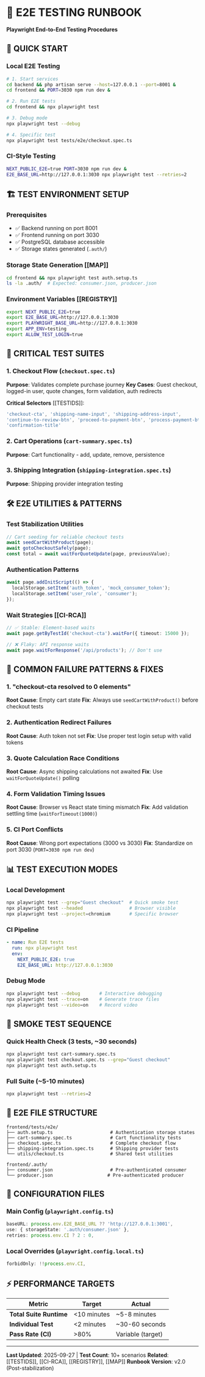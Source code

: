 # 🧪 E2E TESTING RUNBOOK

**Playwright End-to-End Testing Procedures**

## 🎯 QUICK START

### **Local E2E Testing**
```bash
# 1. Start services
cd backend && php artisan serve --host=127.0.0.1 --port=8001 &
cd frontend && PORT=3030 npm run dev &

# 2. Run E2E tests
cd frontend && npx playwright test

# 3. Debug mode
npx playwright test --debug

# 4. Specific test
npx playwright test tests/e2e/checkout.spec.ts
```

### **CI-Style Testing**
```bash
NEXT_PUBLIC_E2E=true PORT=3030 npm run dev &
E2E_BASE_URL=http://127.0.0.1:3030 npx playwright test --retries=2
```

## 🏗️ TEST ENVIRONMENT SETUP

### **Prerequisites**
- ✅ Backend running on port 8001
- ✅ Frontend running on port 3030
- ✅ PostgreSQL database accessible
- ✅ Storage states generated (`.auth/`)

### **Storage State Generation** [[MAP]]
```bash
cd frontend && npx playwright test auth.setup.ts
ls -la .auth/  # Expected: consumer.json, producer.json
```

### **Environment Variables** [[REGISTRY]]
```bash
export NEXT_PUBLIC_E2E=true
export E2E_BASE_URL=http://127.0.0.1:3030
export PLAYWRIGHT_BASE_URL=http://127.0.0.1:3030
export APP_ENV=testing
export ALLOW_TEST_LOGIN=true
```

## 🎪 CRITICAL TEST SUITES

### **1. Checkout Flow** (`checkout.spec.ts`)
**Purpose**: Validates complete purchase journey
**Key Cases**: Guest checkout, logged-in user, quote changes, form validation, auth redirects

**Critical Selectors** [[TESTIDS]]:
```typescript
'checkout-cta', 'shipping-name-input', 'shipping-address-input',
'continue-to-review-btn', 'proceed-to-payment-btn', 'process-payment-btn',
'confirmation-title'
```

### **2. Cart Operations** (`cart-summary.spec.ts`)
**Purpose**: Cart functionality - add, update, remove, persistence

### **3. Shipping Integration** (`shipping-integration.spec.ts`)
**Purpose**: Shipping provider integration testing

## 🛠️ E2E UTILITIES & PATTERNS

### **Test Stabilization Utilities**
```typescript
// Cart seeding for reliable checkout tests
await seedCartWithProduct(page);
await gotoCheckoutSafely(page);
const total = await waitForQuoteUpdate(page, previousValue);
```

### **Authentication Patterns**
```typescript
await page.addInitScript(() => {
  localStorage.setItem('auth_token', 'mock_consumer_token');
  localStorage.setItem('user_role', 'consumer');
});
```

### **Wait Strategies** [[CI-RCA]]
```typescript
// ✅ Stable: Element-based waits
await page.getByTestId('checkout-cta').waitFor({ timeout: 15000 });

// ❌ Flaky: API response waits
await page.waitForResponse('/api/products'); // Don't use
```

## 🚨 COMMON FAILURE PATTERNS & FIXES

### **1. "checkout-cta resolved to 0 elements"**
**Root Cause**: Empty cart state
**Fix**: Always use `seedCartWithProduct()` before checkout tests

### **2. Authentication Redirect Failures**
**Root Cause**: Auth token not set
**Fix**: Use proper test login setup with valid tokens

### **3. Quote Calculation Race Conditions**
**Root Cause**: Async shipping calculations not awaited
**Fix**: Use `waitForQuoteUpdate()` polling

### **4. Form Validation Timing Issues**
**Root Cause**: Browser vs React state timing mismatch
**Fix**: Add validation settling time (`waitForTimeout(1000)`)

### **5. CI Port Conflicts**
**Root Cause**: Wrong port expectations (3000 vs 3030)
**Fix**: Standardize on port 3030 (`PORT=3030 npm run dev`)

## 📊 TEST EXECUTION MODES

### **Local Development**
```bash
npx playwright test --grep="Guest checkout"  # Quick smoke test
npx playwright test --headed                 # Browser visible
npx playwright test --project=chromium       # Specific browser
```

### **CI Pipeline**
```yaml
- name: Run E2E tests
  run: npx playwright test
  env:
    NEXT_PUBLIC_E2E: true
    E2E_BASE_URL: http://127.0.0.1:3030
```

### **Debug Mode**
```bash
npx playwright test --debug       # Interactive debugging
npx playwright test --trace=on    # Generate trace files
npx playwright test --video=on    # Record video
```

## 🎯 SMOKE TEST SEQUENCE

### **Quick Health Check (3 tests, ~30 seconds)**
```bash
npx playwright test cart-summary.spec.ts
npx playwright test checkout.spec.ts --grep="Guest checkout"
npx playwright test auth.setup.ts
```

### **Full Suite (~5-10 minutes)**
```bash
npx playwright test --retries=2
```

## 📁 E2E FILE STRUCTURE

```
frontend/tests/e2e/
├── auth.setup.ts                     # Authentication storage states
├── cart-summary.spec.ts              # Cart functionality tests
├── checkout.spec.ts                  # Complete checkout flow
├── shipping-integration.spec.ts      # Shipping provider tests
└── utils/checkout.ts                 # Shared test utilities

frontend/.auth/
├── consumer.json                     # Pre-authenticated consumer
└── producer.json                    # Pre-authenticated producer
```

## 🔧 CONFIGURATION FILES

### **Main Config** (`playwright.config.ts`)
```typescript
baseURL: process.env.E2E_BASE_URL ?? 'http://127.0.0.1:3001',
use: { storageState: '.auth/consumer.json' },
retries: process.env.CI ? 2 : 0,
```

### **Local Overrides** (`playwright.config.local.ts`)
```typescript
forbidOnly: !!process.env.CI,
```

## ⚡ PERFORMANCE TARGETS

| Metric | Target | Actual |
|--------|--------|--------|
| **Total Suite Runtime** | <10 minutes | ~5-8 minutes |
| **Individual Test** | <2 minutes | ~30-60 seconds |
| **Pass Rate (CI)** | >80% | Variable (target) |

---

**Last Updated**: 2025-09-27 | **Test Count**: 10+ scenarios
**Related**: [[TESTIDS]], [[CI-RCA]], [[REGISTRY]], [[MAP]]
**Runbook Version**: v2.0 (Post-stabilization)